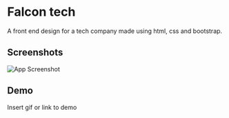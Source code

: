 
# Falcon tech

A front end design for a tech company made using html, css and bootstrap.

## Screenshots

![App Screenshot](https://via.placeholder.com/468x300?text=App+Screenshot+Here)


## Demo

Insert gif or link to demo

